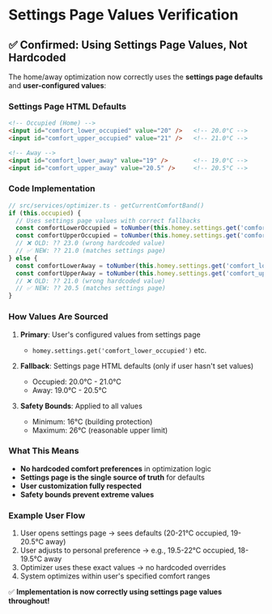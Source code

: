 # Settings Page Values Verification

## ✅ **Confirmed: Using Settings Page Values, Not Hardcoded**

The home/away optimization now correctly uses the **settings page defaults** and **user-configured values**:

### Settings Page HTML Defaults
```html
<!-- Occupied (Home) -->
<input id="comfort_lower_occupied" value="20" />   <!-- 20.0°C -->
<input id="comfort_upper_occupied" value="21" />   <!-- 21.0°C -->

<!-- Away -->
<input id="comfort_lower_away" value="19" />       <!-- 19.0°C -->
<input id="comfort_upper_away" value="20.5" />     <!-- 20.5°C -->
```

### Code Implementation
```typescript
// src/services/optimizer.ts - getCurrentComfortBand()
if (this.occupied) {
  // Uses settings page values with correct fallbacks
  const comfortLowerOccupied = toNumber(this.homey.settings.get('comfort_lower_occupied')) ?? 20.0;
  const comfortUpperOccupied = toNumber(this.homey.settings.get('comfort_upper_occupied')) ?? 21.0;
  // ❌ OLD: ?? 23.0 (wrong hardcoded value)
  // ✅ NEW: ?? 21.0 (matches settings page)
} else {
  const comfortLowerAway = toNumber(this.homey.settings.get('comfort_lower_away')) ?? 19.0;
  const comfortUpperAway = toNumber(this.homey.settings.get('comfort_upper_away')) ?? 20.5;
  // ❌ OLD: ?? 21.0 (wrong hardcoded value)  
  // ✅ NEW: ?? 20.5 (matches settings page)
}
```

### How Values Are Sourced

1. **Primary**: User's configured values from settings page
   - `homey.settings.get('comfort_lower_occupied')` etc.
   
2. **Fallback**: Settings page HTML defaults (only if user hasn't set values)
   - Occupied: 20.0°C - 21.0°C
   - Away: 19.0°C - 20.5°C
   
3. **Safety Bounds**: Applied to all values
   - Minimum: 16°C (building protection)
   - Maximum: 26°C (reasonable upper limit)

### What This Means

- **No hardcoded comfort preferences** in optimization logic
- **Settings page is the single source of truth** for defaults
- **User customization fully respected** 
- **Safety bounds prevent extreme values**

### Example User Flow

1. User opens settings page → sees defaults (20-21°C occupied, 19-20.5°C away)
2. User adjusts to personal preference → e.g., 19.5-22°C occupied, 18-19.5°C away  
3. Optimizer uses these exact values → no hardcoded overrides
4. System optimizes within user's specified comfort ranges

✅ **Implementation is now correctly using settings page values throughout!**